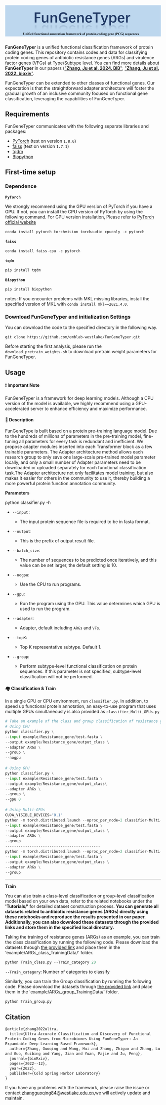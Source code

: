 # ![image-20231031181844548](example/log.png)

**FunGeneTyper** is a unified functional classification framework of protein coding genes. This repository contains codes and data for classifying protein coding genes of antibiotic resistance genes (ARGs)  and virulence factor genes (VFGs) at Type/Subtype level.  You can find more details about **FunGenTyper** in our papers (["**Zhang, Ju et al. 2024. BIB**"](https://academic.oup.com/bib/article/25/4/bbae319/7713721?login=true); ["**Zhang, Ju et al. 2022. bioxiv**"](https://www.biorxiv.org/content/10.1101/2022.12.28.522150v2). 

FunGeneTyper can be extended to other classes of functional genes. Our expectation is that the straightforward adapter architecture will foster the gradual growth of an inclusive community focused on functional gene classification, leveraging the capabilities of FunGeneTyper.



## Requirements

FunGeneTyper communicates with  the following separate libraries and packages:

- [PyTorch](https://github.com/pytorch/pytorch)   (test on version `1.8.0`)
- [faiss](https://github.com/facebookresearch/faiss)     (test on version `1.7.1`)
- [tqdm](https://github.com/tqdm/tqdm)      
- [Biopython](https://biopython.org/)  



## First-time setup	
### Dependence
**`PyTorch`** 

We strongly recommend using the GPU version of PyTorch if you have a GPU. If not, you can install the CPU version of PyTorch by using the following command. For GPU version installation, Please refer to  [PyTorch official website](https://github.com/pytorch/pytorch)

```python
conda install pytorch torchvision torchaudio cpuonly -c pytorch
```

**`faiss`**

```python
conda install faiss-cpu -c pytorch 
```

**`tqdm`**

```python
pip install tqdm
```

**`Biopython`**

```python
pip install biopython
```

notes: If you encounter problems with MKL missing libraries, install the specified version of MKL with `conda install mkl==2021.4.0`.


### Download FunGeneTyper and initialization Settings
You can download the code to the specified directory in the following way.
```
git clone https://github.com/emblab-westlake/FunGeneTyper.git
```
Before starting the first analysis, please run the `download_pretrain_weights.sh` to  download pretrain weight parameters for FunGeneTyper.




## Usage

#### :heavy_exclamation_mark: **Important Note**

FunGeneTyper is a framework for deep learning models. Although a CPU version of the model is available, we highly recommend using a GPU-accelerated server to enhance efficiency and maximize performance.



#### :house_with_garden:  **Description**

FunGeneType is built based on a protein pre-training language model. Due to the hundreds of millions of parameters in the pre-training model, fine-tuning all parameters for every task is redundant and inefficient. We propose adapter modules inserted into each Transformer block as a few trainable parameters. The Adapter architecture method allows each research group to only save one large-scale pre-trained model parameter locally, and only a small number of Adapter parameters need to be downloaded or uploaded separately for each functional classification task.The Adapter architecture not only facilitates model training, but also makes it easier for others in the community to use it, thereby building a more powerful protein function annotation community.



**Parameters**

python classifier.py -h

- `--input` : 
  - The input protein sequence file is required to be in fasta format.

- `--output`: 
  - This is the prefix of output result file.

- `--batch_size`:
  -  The number of sequences to be predicted once iteratively, and this value can be set larger, the default setting is 10.

- `--nogpu`:
  -  Use the CPU to run programs.

- `--gpu`:
  -  Run the program using the GPU. This value determines which GPU is used to run the program.

- `--adapter`:
  -  Adapter, default including `ARGs` and `VFs`.

- `--topK`:
  -  Top K representative subtype. Default 1.
  
- `--group`:
  -  Perform subtype-level functional classification on protein sequences. If this parameter is not specified, subtype-level classification will not be performed.





#### :houses: Classification & Train

In a single GPU or CPU environment, run `classifier.py`. In addition, to speed up functional protein annotation, an easy-to-use program that uses multiple GPUs simultaneously is also provided as `classifier_Multi_GPUs.py`

```python
# Take an example of the class and group classification of resistance genes
# Using CPU
python classifier.py \
--input example/Resistance_gene/test.fasta \
--output example/Resistance_gene/output_class \
--adapter ARGs \
--group \
--nogpu

# Using GPU 
python classifier.py \
--input example/Resistance_gene/test.fasta \
--output example/Resistance_gene/output_class\
--adapter ARGs \
--group \
--gpu 0

# Using Multi-GPUs
CUDA_VISIBLE_DEVICES="0,1" 
python -m torch.distributed.launch --nproc_per_node=2 classifier-Multi-GPUs.py \
--input example/Resistance_gene/test.fasta \
--output example/Resistance_gene/output_class \
--adapter ARGs \
--group 
-------------------------------------------
python -m torch.distributed.launch --nproc_per_node=2 classifier-Multi-GPUs.py \
--input example/Resistance_gene/test.fasta \
--output example/Resistance_gene/output_class \
--adapter ARGs \
--group 
```



---



**Train**

You can also train a class-level classification or group-level classification model based on your own data, refer to the related notebooks under the **'Tutorials/'** for detailed dataset construction process.  **You can generate all datasets related to antibiotic resistance genes (ARGs) directly using these notebooks and reproduce the results presented in our paper. Additionally, you can also download these datasets through the provided links and store them in the specified local directory.**



Taking the training of resistance genes (ARGs) as an example, you can train the class classification by running the following code.  Please download the datasets through [the provided link](https://drive.google.com/drive/folders/1uKP9-IIkOXqgQYSSfruycdCyl0otY41J?usp=drive_link) and place them in the 'example/ARGs_class_TrainingData/' folder. 

```python
python Train_class.py --Train_category 20
```

`--Train_category`: Number of categories to classify 



Similarly, you can train the Group classification by running the following code. Please download the datasets through [the provided link](https://drive.google.com/drive/folders/1QZHu0lY1-l_qdL9xu7BVZMtaEzVnydwO?usp=drive_link) and place them in the 'example/ARGs_group_TrainingData/' folder. 

```python
python Train_group.py
```



## Citation

```
@article{zhang2022ultra,
  title={Ultra-Accurate Classification and Discovery of Functional Protein-Coding Genes from Microbiomes Using FunGeneTyper: An Expandable Deep Learning-Based Framework},
  author={Zhang, Guoqing and Wang, Hui and Zhang, Zhiguo and Zhang, Lu and Guo, Guibing and Yang, Jian and Yuan, Fajie and Ju, Feng},
  journal={bioRxiv},
  pages={2022--12},
  year={2022},
  publisher={Cold Spring Harbor Laboratory}
}
```

If you have any problems with the framework, please raise the issue or contact zhangguoqing84@westlake.edu.cn,we will actively update and maintain.
